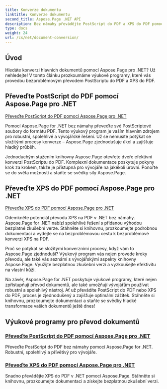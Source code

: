 ```yaml
---
title: Konverze dokumentu
linktitle: Konverze dokumentu
second_title: Aspose.Page .NET API
description: Bez námahy převádějte PostScript do PDF a XPS do PDF pomocí výukových programů Aspose.Page for .NET. Robustní, spolehlivá a snadná řešení pro bezproblémový převod dokumentů.
type: docs
weight: 24
url: /cs/net/document-conversion/
---
```


## Úvod

Hledáte konverzi hlavních dokumentů pomocí Aspose.Page pro .NET? Už nehledejte! V tomto článku prozkoumáme výukové programy, které vás provedou bezproblémovým převodem PostScriptu do PDF a XPS do PDF.

## Převeďte PostScript do PDF pomocí Aspose.Page pro .NET

[Převeďte PostScript do PDF pomocí Aspose.Page pro .NET](./convert-postscript-to-pdf/)

Pomocí Aspose.Page for .NET bez námahy převeďte své PostScriptové soubory do formátu PDF. Tento výukový program je vaším hlavním zdrojem pro robustní, spolehlivé a vývojářské řešení. Už se nemusíte potýkat se složitými procesy konverze – Aspose.Page zjednodušuje úkol a zajišťuje hladký průběh.

Jednoduchým stažením knihovny Aspose.Page otevřete dveře efektivní konverzi PostScriptu do PDF. Komplexní dokumentace poskytuje pokyny krok za krokem, takže je přístupná pro vývojáře na jakékoli úrovni. Ponořte se do světa možností a staňte se svědky síly Aspose.Page.

## Převeďte XPS do PDF pomocí Aspose.Page pro .NET

[Převeďte XPS do PDF pomocí Aspose.Page pro .NET](./convert-xps-to-pdf/)

Odemkněte potenciál převodu XPS na PDF v .NET bez námahy. Aspose.Page for .NET nabízí spolehlivé řešení s přidanou výhodou bezplatné zkušební verze. Stáhněte si knihovnu, prozkoumejte podrobnou dokumentaci a vydejte se na bezproblémovou cestu k bezproblémové konverzi XPS na PDF.

Proč se potýkat se složitými konverzními procesy, když vám to Aspose.Page zjednoduší? Výukový program vás nejen provede kroky převodu, ale také vás seznámí s vývojářskými aspekty knihovny Aspose.Page. Využijte bezplatnou zkušební verzi a vyzkoušejte efektivitu na vlastní kůži.

Na závěr, Aspose.Page for .NET poskytuje výukové programy, které nejen zpřístupňují převod dokumentů, ale také umožňují vývojářům používat robustní a spolehlivý nástroj. Ať už převádíte PostScript do PDF nebo XPS do PDF, proces je zjednodušený a zajišťuje optimální zážitek. Stáhněte si knihovnu, prozkoumejte dokumentaci a staňte se svědky hladké transformace vašich dokumentů ještě dnes!
## Výukové programy pro převod dokumentů
### [Převeďte PostScript do PDF pomocí Aspose.Page pro .NET](./convert-postscript-to-pdf/)
Převeďte PostScript do PDF bez námahy pomocí Aspose.Page for .NET. Robustní, spolehlivý a přívětivý pro vývojáře.
### [Převeďte XPS do PDF pomocí Aspose.Page pro .NET](./convert-xps-to-pdf/)
Snadno převádějte XPS do PDF v .NET pomocí Aspose.Page. Stáhněte si knihovnu, prozkoumejte dokumentaci a získejte bezplatnou zkušební verzi.